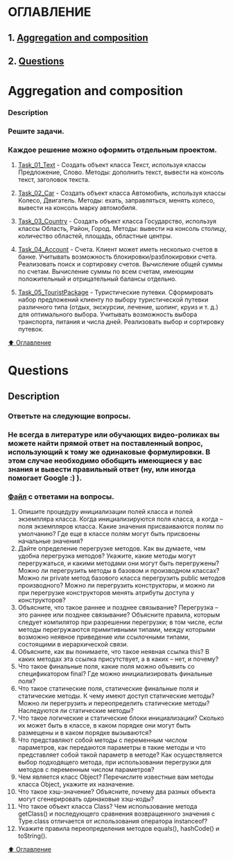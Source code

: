 # ОГЛАВЛЕНИЕ
## 1. [Aggregation and composition](#Aggregation-and-composition)
## 2. [Questions](#Questions)

# Aggregation and composition
### Description
### Решите задачи.
### Каждое решение можно оформить отдельным проектом.

1. [Task_01_Text](https://github.com/vitalikulsha/AggregationAndComposition/tree/master/src/Task_01_Text/) - Создать объект класса Текст, используя классы Предложение, Слово. Методы: дополнить текст, вывести на консоль текст, заголовок текста. 

2. [Task_02_Car](https://github.com/vitalikulsha/AggregationAndComposition/tree/master/src/Task_02_Car/) - Создать объект класса Автомобиль, используя классы Колесо, Двигатель. Методы: ехать, заправляться, менять колесо, вывести на консоль марку автомобиля.

3. [Task_03_Country](https://github.com/vitalikulsha/AggregationAndComposition/tree/master/src/Task_03_Country/) - Создать объект класса Государство, используя классы Область, Район, Город. Методы: вывести на консоль столицу, количество областей, площадь, областные центры.

4. [Task_04_Account](https://github.com/vitalikulsha/AggregationAndComposition/tree/master/src/Task_04_Account/) - Счета. Клиент может иметь несколько счетов в банке. Учитывать возможность блокировки/разблокировки счета. Реализовать поиск и сортировку счетов. Вычисление общей суммы по счетам. Вычисление суммы по всем счетам, имеющим положительный и отрицательный балансы отдельно.

5. [Task_05_TouristPackage](https://github.com/vitalikulsha/AggregationAndComposition/tree/master/src/Task_05_TouristPackage/) - Туристические путевки. Сформировать набор предложений клиенту по выбору туристической путевки различного типа (отдых, экскурсии, лечение, шопинг, круиз и т. д.) для оптимального выбора. Учитывать возможность выбора транспорта, питания и числа дней. Реализовать выбор и сортировку путевок.

[:arrow_up: Оглавление](#ОГЛАВЛЕНИЕ)

# Questions
## Description
### Ответьте на следующие вопросы.
### Не всегда в литературе или обучающих видео-роликах вы можете найти прямой ответ на поставленный вопрос, использующий к тому же одинаковые формулировки. В этом случае необходимо обобщить имеющиеся у вас знания и вывести правильный ответ (ну, или иногда помогает Google :) ).

### [Файл](https://github.com/vitalikulsha/AggregationAndComposition/blob/master/ProgrammingWithClasses.docx) с ответами на вопросы.

1. Опишите процедуру инициализации полей класса и полей экземпляра класса. Когда инициализируются поля класса, а когда – поля экземпляров класса. Какие значения присваиваются полям по умолчанию? Где еще в классе полям могут быть присвоены начальные значения?
2. Дайте определение перегрузке методов. Как вы думаете, чем удобна перегрузка методов? Укажите, какие методы могут перегружаться, и какими методами они могут быть перегружены? Можно ли перегрузить методы в базовом и производном классах? Можно ли private метод базового класса перегрузить public методов производного? Можно ли перегрузить конструкторы, и можно ли при перегрузке конструкторов менять атрибуты доступа у конструкторов?
3. Объясните, что такое раннее и позднее связывание? Перегрузка – это раннее или позднее связывание? Объясните правила, которым следует компилятор при разрешении перегрузки; в том числе, если методы перегружаются примитивными типами, между которыми возможно неявное приведение или ссылочными типами, состоящими в иерархической связи.
4. Объясните, как вы понимаете, что такое неявная ссылка this? В каких методах эта ссылка присутствует, а в каких – нет, и почему?
5. Что такое финальные поля, какие поля можно объявить со спецификатором final? Где можно инициализировать финальные поля?
6. Что такое статические поля, статические финальные поля и статические методы. К чему имеют доступ статические методы? Можно ли перегрузить и переопределить статические методы? Наследуются ли статические методы?
7. Что такое логические и статические блоки инициализации? Сколько их может быть в классе, в каком порядке они могут быть размещены и в каком порядке вызываются?
8. Что представляют собой методы с переменным числом параметров, как передаются параметры в такие методы и что представляет собой такой параметр в методе? Как осуществляется выбор подходящего метода, при использовании перегрузки для методов с переменным числом параметров?
9. Чем является класс Object? Перечислите известные вам методы класса  Object, укажите их назначение.
10. Что такое хэш-значение? Объясните, почему два разных объекта могут сгенерировать одинаковые хэш-коды?
11. Что такое объект класса Class? Чем использование метода getClass() и последующего сравнения возвращенного значения с Type.class отличается от использования оператора instanceof?
12. Укажите правила переопределения методов equals(), hashCode() и toString().

[:arrow_up: Оглавление](#ОГЛАВЛЕНИЕ)
